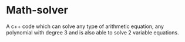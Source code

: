# Math-solver
A c++ code which can solve any type of arithmetic equation, any polynomial with degree 3 and is also able to solve 2 variable equations.
